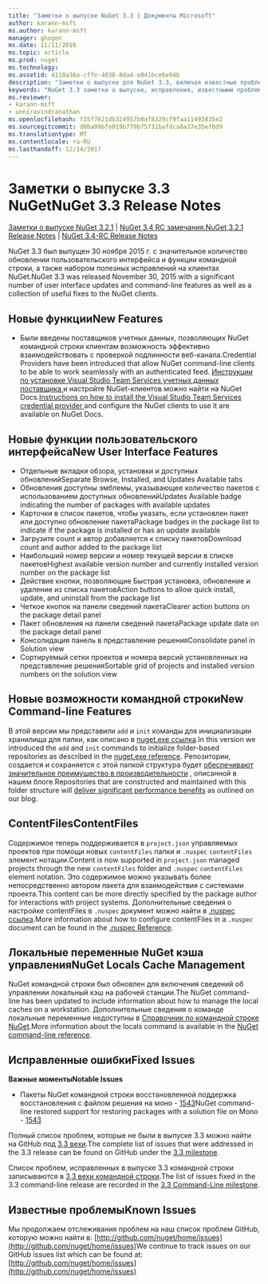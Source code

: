 ```yaml
---
title: "Заметки о выпуске NuGet 3.3 | Документы Microsoft"
author: karann-msft
ms.author: karann-msft
manager: ghogen
ms.date: 11/11/2016
ms.topic: article
ms.prod: nuget
ms.technology: 
ms.assetid: 4110a36a-cffe-4038-8da4-e841bce6e94b
description: "Заметки о выпуске для NuGet 3.3, включая известные проблемы, исправленные ошибки, добавленные функции и DCR."
keywords: "NuGet 3.3 заметки о выпуске, исправления, известными проблемами, добавлены функции, DCR"
ms.reviewer:
- karann-msft
- unniravindranathan
ms.openlocfilehash: f35f7621db324957b0af8329cf9faa11493835e2
ms.sourcegitcommit: d0ba99bfe019b779b75731bafdca8a37e35ef0d9
ms.translationtype: MT
ms.contentlocale: ru-RU
ms.lasthandoff: 12/14/2017
---
```

# <a name="nuget-33-release-notes"></a><span data-ttu-id="413f1-104">Заметки о выпуске 3.3 NuGet</span><span class="sxs-lookup"><span data-stu-id="413f1-104">NuGet 3.3 Release Notes</span></span>

<span data-ttu-id="413f1-105">[Заметки о выпуске NuGet 3.2.1](../release-notes/nuget-3.2.1.md) | [NuGet 3.4 RC замечания.](../release-notes/nuget-3.4-RC.md)</span><span class="sxs-lookup"><span data-stu-id="413f1-105">[NuGet 3.2.1 Release Notes](../release-notes/nuget-3.2.1.md) | [NuGet 3.4-RC Release Notes](../release-notes/nuget-3.4-RC.md)</span></span>

<span data-ttu-id="413f1-106">NuGet 3.3 был выпущен 30 ноября 2015 г. с значительное количество обновлении пользовательского интерфейса и функции командной строки, а также набором полезных исправлений на клиентах NuGet.</span><span class="sxs-lookup"><span data-stu-id="413f1-106">NuGet 3.3 was released November 30, 2015 with a significant number of user interface updates and command-line features as well as a collection of useful fixes to the NuGet clients.</span></span>

## <a name="new-features"></a><span data-ttu-id="413f1-107">Новые функции</span><span class="sxs-lookup"><span data-stu-id="413f1-107">New Features</span></span>

* <span data-ttu-id="413f1-108">Были введены поставщиков учетных данных, позволяющих NuGet командной строки клиентам возможность эффективно взаимодействовать с проверкой подлинности веб-канала.</span><span class="sxs-lookup"><span data-stu-id="413f1-108">Credential Providers have been introduced that allow NuGet command-line clients to be able to work seamlessly with an authenticated feed.</span></span> <span data-ttu-id="413f1-109">[Инструкции по установке Visual Studio Team Services учетных данных поставщика ](../API/nuget-exe-Credential-Providers.md) и настройте NuGet-клиентов можно найти на NuGet Docs.</span><span class="sxs-lookup"><span data-stu-id="413f1-109">[Instructions on how to install the Visual Studio Team Services credential provider ](../API/nuget-exe-Credential-Providers.md) and configure the NuGet clients to use it are available on NuGet Docs.</span></span>

## <a name="new-user-interface-features"></a><span data-ttu-id="413f1-110">Новые функции пользовательского интерфейса</span><span class="sxs-lookup"><span data-stu-id="413f1-110">New User Interface Features</span></span>

* <span data-ttu-id="413f1-111">Отдельные вкладки обзора, установки и доступных обновлений</span><span class="sxs-lookup"><span data-stu-id="413f1-111">Separate Browse, Installed, and Updates Available tabs</span></span>
* <span data-ttu-id="413f1-112">Обновления доступны эмблемы, указывающее количество пакетов с использованием доступных обновлений</span><span class="sxs-lookup"><span data-stu-id="413f1-112">Updates Available badge indicating the number of packages with available updates</span></span>
* <span data-ttu-id="413f1-113">Карточки в список пакетов, чтобы указать, если установлен пакет или доступно обновление пакета</span><span class="sxs-lookup"><span data-stu-id="413f1-113">Package badges in the package list to indicate if the package is installed or has an update available</span></span>
* <span data-ttu-id="413f1-114">Загрузите count и автор добавляется к списку пакетов</span><span class="sxs-lookup"><span data-stu-id="413f1-114">Download count and author added to the package list</span></span>
* <span data-ttu-id="413f1-115">Наибольший номер версии и номер текущей версии в списке пакетов</span><span class="sxs-lookup"><span data-stu-id="413f1-115">Highest available version number and currently installed version number on the package list</span></span>
* <span data-ttu-id="413f1-116">Действие кнопки, позволяющие Быстрая установка, обновление и удаление из списка пакетов</span><span class="sxs-lookup"><span data-stu-id="413f1-116">Action buttons to allow quick install, update, and uninstall from the package list</span></span>
* <span data-ttu-id="413f1-117">Четкое кнопок на панели сведений пакета</span><span class="sxs-lookup"><span data-stu-id="413f1-117">Clearer action buttons on the package detail panel</span></span>
* <span data-ttu-id="413f1-118">Пакет обновления на панели сведений пакета</span><span class="sxs-lookup"><span data-stu-id="413f1-118">Package update date on the package detail panel</span></span>
* <span data-ttu-id="413f1-119">Консолидация панель в представление решения</span><span class="sxs-lookup"><span data-stu-id="413f1-119">Consolidate panel in Solution view</span></span>
* <span data-ttu-id="413f1-120">Сортируемый сетки проектов и номера версий установленных на представление решения</span><span class="sxs-lookup"><span data-stu-id="413f1-120">Sortable grid of projects and installed version numbers on the solution view</span></span>

## <a name="new-command-line-features"></a><span data-ttu-id="413f1-121">Новые возможности командной строки</span><span class="sxs-lookup"><span data-stu-id="413f1-121">New Command-line Features</span></span>

<span data-ttu-id="413f1-122">В этой версии мы представили `add` и `init` команды для инициализации хранилища для папки, как описано в [nuget.exe ссылка](../tools/nuget-exe-cli-reference.md).</span><span class="sxs-lookup"><span data-stu-id="413f1-122">In this version we introduced the `add` and `init` commands to initialize folder-based repositories as described in the [nuget.exe reference](../tools/nuget-exe-cli-reference.md).</span></span> <span data-ttu-id="413f1-123">Репозитории, создается и сохраняется с этой папкой структура будет [обеспечивают значительное преимущество в производительности](http://blog.nuget.org/20150922/Accelerate-Package-Source.html) , описанной в нашем блоге.</span><span class="sxs-lookup"><span data-stu-id="413f1-123">Repositories that are constructed and maintained with this folder structure will [deliver significant performance benefits](http://blog.nuget.org/20150922/Accelerate-Package-Source.html) as outlined on our blog.</span></span>

## <a name="contentfiles"></a><span data-ttu-id="413f1-124">ContentFiles</span><span class="sxs-lookup"><span data-stu-id="413f1-124">ContentFiles</span></span>

<span data-ttu-id="413f1-125">Содержимое теперь поддерживается в `project.json` управляемых проектов при помощи новых `contentFiles` папки и `.nuspec` `contentFiles` элемент нотации.</span><span class="sxs-lookup"><span data-stu-id="413f1-125">Content is now supported in `project.json` managed projects through the new `contentFiles` folder and `.nuspec` `contentFiles` element notation.</span></span>  <span data-ttu-id="413f1-126">Это содержимое можно указывать более непосредственно автором пакета для взаимодействия с системами проекта.</span><span class="sxs-lookup"><span data-stu-id="413f1-126">This content can be more directly specified by the package author for interactions with project systems.</span></span>  <span data-ttu-id="413f1-127">Дополнительные сведения о настройке contentFiles в `.nuspec` документ можно найти в [.nuspec ссылка](../schema/nuspec.md).</span><span class="sxs-lookup"><span data-stu-id="413f1-127">More information about how to configure contentFiles in a `.nuspec` document can be found in the [.nuspec Reference](../schema/nuspec.md).</span></span>

## <a name="nuget-locals-cache-management"></a><span data-ttu-id="413f1-128">Локальные переменные NuGet кэша управления</span><span class="sxs-lookup"><span data-stu-id="413f1-128">NuGet Locals Cache Management</span></span>

<span data-ttu-id="413f1-129">NuGet командной строки был обновлен для включения сведений об управлении локальный кэш на рабочей станции.</span><span class="sxs-lookup"><span data-stu-id="413f1-129">The NuGet command-line has been updated to include information about how to manage the local caches on a workstation.</span></span>  <span data-ttu-id="413f1-130">Дополнительные сведения о команде локальные переменные недоступны в [Справочник по командной строке NuGet](../tools/cli-ref-locals.md).</span><span class="sxs-lookup"><span data-stu-id="413f1-130">More information about the locals command is available in the [NuGet command-line reference](../tools/cli-ref-locals.md).</span></span>

## <a name="fixed-issues"></a><span data-ttu-id="413f1-131">Исправленные ошибки</span><span class="sxs-lookup"><span data-stu-id="413f1-131">Fixed Issues</span></span>

<span data-ttu-id="413f1-132">**Важные моменты**</span><span class="sxs-lookup"><span data-stu-id="413f1-132">**Notable Issues**</span></span>

* <span data-ttu-id="413f1-133">Пакеты NuGet командной строки восстановленной поддержка восстановления с файлом решения на моно - [1543](https://github.com/NuGet/Home/issues/1543)</span><span class="sxs-lookup"><span data-stu-id="413f1-133">NuGet command-line restored support for restoring packages with a solution file on Mono - [1543](https://github.com/NuGet/Home/issues/1543)</span></span>

<span data-ttu-id="413f1-134">Полный список проблем, которые не были в выпуске 3.3 можно найти на GitHub под [3,3 вехи](https://github.com/NuGet/Home/issues?q=is%3Aissue+milestone%3A3.3.0+is%3Aclosed).</span><span class="sxs-lookup"><span data-stu-id="413f1-134">The complete list of issues that were addressed in the 3.3 release can be found on GitHub under the [3.3 milestone](https://github.com/NuGet/Home/issues?q=is%3Aissue+milestone%3A3.3.0+is%3Aclosed).</span></span>

<span data-ttu-id="413f1-135">Список проблем, исправленных в выпуске 3.3 командной строки записываются в [3,3 вехи командной строки](https://github.com/NuGet/Home/issues?q=is%3Aissue+is%3Aclosed+milestone%3A3.3.0-commandline).</span><span class="sxs-lookup"><span data-stu-id="413f1-135">The list of issues fixed in the 3.3 command-line release are recorded in the [3.3 Command-Line milestone](https://github.com/NuGet/Home/issues?q=is%3Aissue+is%3Aclosed+milestone%3A3.3.0-commandline).</span></span>

## <a name="known-issues"></a><span data-ttu-id="413f1-136">Известные проблемы</span><span class="sxs-lookup"><span data-stu-id="413f1-136">Known Issues</span></span>

<span data-ttu-id="413f1-137">Мы продолжаем отслеживания проблем на наш список проблем GitHub, которую можно найти в: [http://github.com/nuget/home/issues](http://github.com/nuget/home/issues)</span><span class="sxs-lookup"><span data-stu-id="413f1-137">We continue to track issues on our GitHub issues list which can be found at: [http://github.com/nuget/home/issues](http://github.com/nuget/home/issues)</span></span>